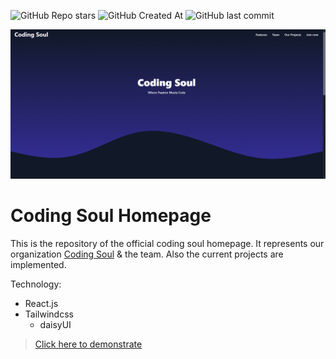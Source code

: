 ![GitHub Repo stars](https://img.shields.io/github/stars/DevJohannes/Homepage?style=for-the-badge)
![GitHub Created At](https://img.shields.io/github/created-at/DevJohannes/Homepage?style=for-the-badge)
![GitHub last commit](https://img.shields.io/github/last-commit/DevJohannes/Homepage?style=for-the-badge)


![Homepage Image](./demo/home.png)

# Coding Soul Homepage

This is the repository of the official coding soul homepage. It represents our organization [Coding Soul](https://github.com/Coding-Soul) & the team. Also the current projects are implemented.

Technology:
* React.js
* Tailwindcss
  * daisyUI
  
> [Click here to demonstrate](https://coding-soul.vercel.app)